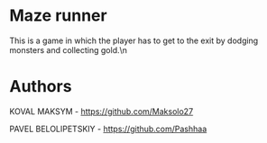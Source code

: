 # Maze runner
This is a game in which the player has to get to the exit by dodging monsters and collecting gold.\n
# Authors
KOVAL MAKSYM - https://github.com/Maksolo27

PAVEL BELOLIPETSKIY - https://github.com/Pashhaa

